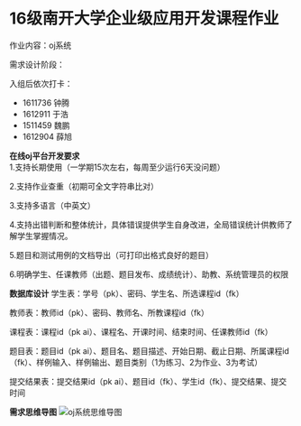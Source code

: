 
# 16级南开大学企业级应用开发课程作业

作业内容：oj系统

需求设计阶段：

入组后依次打卡： 

- 1611736 钟腾
- 1612911 于浩
- 1511459 魏鹏
- 1612904 薛旭

**在线oj平台开发要求**			
1.支持长期使用（一学期15次左右，每周至少运行6天没问题）

2.支持作业查重（初期可全文字符串比对）

3.支持多语言（中英文）

4.支持出错判断和整体统计，具体错误提供学生自身改进，全局错误统计供教师了解学生掌握情况。

5.题目和测试用例的文档导出（可打印出格式良好的题目）

6.明确学生、任课教师（出题、题目发布、成绩统计）、助教、系统管理员的权限

**数据库设计**
学生表：学号（pk）、密码、学生名、所选课程id（fk）

教师表：教师id（pk）、密码、教师名、所教课程id（fk）

课程表：课程id（pk ai）、课程名、开课时间、结束时间、任课教师id（fk）

题目表：题目id（pk ai）、题目名、题目描述、开始日期、截止日期、所属课程id（fk）、样例输入、样例输出、题目类别（1为练习、2为作业、3为考试）

提交结果表：提交结果id（pk ai）、题目id（fk）、学生id（fk）、提交结果、提交时间

**需求思维导图**
![oj系统思维导图](https://img-blog.csdnimg.cn/20190324012210194.png?x-oss-process=image/watermark,type_ZmFuZ3poZW5naGVpdGk,shadow_10,text_aHR0cHM6Ly9ibG9nLmNzZG4ubmV0L3dlaXhpbl80Mzg2ODQzNg==,size_16,color_FFFFFF,t_70)
